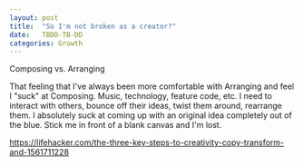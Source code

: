 ```yaml
---
layout: post
title:  "So I'm not broken as a creator?"
date:   TBDD-TB-DD
categories: Growth
---
```


Composing vs. Arranging

That feeling that I've always been more comfortable with Arranging and feel I "suck" at Composing. Music, technology, feature code, etc. I need to interact with others, bounce off their ideas, twist them around, rearrange them. I absolutely suck at coming up with an original idea completely out of the blue. Stick me in front of a blank canvas and I'm lost.

https://lifehacker.com/the-three-key-steps-to-creativity-copy-transform-and-1561711228